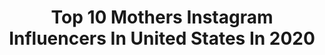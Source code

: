 ---
title: Top 10 Mothers Instagram Influencers In United States In 2020
description: >-
  Find top mothers Instagram influencers in United States in 2020. Most popular hashtags: #ad #photoshoot #lifestyle.
platform: Instagram
hits: 14256
text_top: Identify the top-rated Instagram profiles on inBeat.
text_bottom: Our search engine holds 14256 Instagram influencers like this in United States for you to pitch.
profiles:
  - username: "conzi_e"
    fullname: >-
      sugar
    bio: >-
      ❤Lover of God💯💯💯 👠Unrepentant fashionista👗💍👜🛍 👑Queen Mother of 4 E’s 👨‍👧‍👧 🎂I rep 13/10 💃🏿💃🏿💃🏿💃🏿 ⛪My God is too faithful💪
    location: "United States"
    followers: 5217
    engagement: 1874
    commentsToLikes: 0.093822
    id: ck5bz6ofzqjyt0i11uw6ijmsa
    verified: false
    hashtags: "#birthdayloading, #beautifulsunday, #birthday, #countdown"
  - username: "keisi.miziou"
    fullname: >-
      Κέισι Μίζιου
    bio: >-
      ‼️Mother agency: @in.the.fab ‼️For Booking Inquires: booking@inthefab.com miziou.keisi@gmail.com
    location: "United States"
    followers: 202432
    engagement: 1859
    commentsToLikes: 0.050850
    id: ck5hgovqw3ybg0i11wvwombv9
    verified: false
    hashtags: "#newin, #mediterraneancosmos, #musthave, #tezenis"
  - username: "andybenavidesm"
    fullname: >-
      Andy Benavides
    bio: >-
      MotherOfGirls Alía🤍Aria🤍Andy Blogger/Lawyer/TVhostDiscoveryH&H Click “Email” for work inquiries Official Accts @andylealbenavides @arialealbenavides
    location: "United States"
    followers: 990371
    engagement: 1119
    commentsToLikes: 0.691854
    id: ck0u23mcmyugz0i19aotwd7le
    verified: true
    hashtags: "#seamosnin, #kitchen, #4square, #oldnavystyle"
  - username: "krystenpotega"
    fullname: >-
      Krysten Potega
    bio: >-
      📍W I S C O N S I N Fisher | Hunter | Outdoorswoman🌿 Celebrating the adventure & beauty of Mother Nature Engaged 💍 💌-Krystenpotega@aol.com
    location: "United States"
    followers: 27652
    engagement: 681
    commentsToLikes: 0.082225
    id: ck13bpfedwj7e0i19ys8n0xa4
    verified: false
    hashtags: "#iamsportsman, #icefishingsuit, #bass, #winter"
  - username: "katyturnbc"
    fullname: >-
      MSNBC Live with Katy Tur
    bio: >-
      Official Insta for Live w Katy Tur, 2pm ET/11am PT. Author, NYT best-seller Unbelievable. Wife of @tonydokoupil. Mother to Teddy. Lover of Phish.
    location: "United States"
    followers: 47893
    engagement: 678
    commentsToLikes: 0.048018
    id: ck0w21tc2m86g0i19phhw5z5c
    verified: true
    hashtags: "#georgefloyd, #basic, #vote"
  - username: "lindsaynhartley"
    fullname: >-
      Lindsay Korman-Hartley
    bio: >-
      Mother❤️; sometimes I act, write, and now direct🙏🏻 https://m.imdb.com/name/nm0005102/?ref_=nv_sr_srsg_0
    location: "United States"
    followers: 53425
    engagement: 601
    commentsToLikes: 0.060797
    id: ck600un2eeawu0i14bva7s63e
    verified: true
    hashtags: "#fashion, #model, #womensupportingwomen, #besties"
  - username: "jayjacinto_"
    fullname: >-
      𝕵 𝖆 𝖓 𝖊 𝖙 𝖙 𝖊🌵 𝕾𝖆𝖓 𝕯𝖎𝖊𝖌𝖔
    bio: >-
      Latina // Wife // Madre Chingona // MUA Motherhood + Beauty + Lifestyle Boss Babe helping women change their lives, hair & skin Email for Collabs 💌
    location: "United States"
    followers: 7392
    engagement: 1124
    commentsToLikes: 0.118360
    id: ckaozee0ali8x0i78qooytg85
    verified: false
    hashtags: "#giftedbyboxy, #ad, #boxycharm, #boxyharvest"
  - username: "alexischanyl"
    fullname: >-
      alexischanyl
    bio: >-
      Disciple. Writer. Mother. Visionary. Hope Dealer. |Be the light| ‘For Mercy’ out now. Get it from Barnes and Noble, Amazon or from the link below 🤍🕊
    location: "United States"
    followers: 8413
    engagement: 1568
    commentsToLikes: 0.061024
    id: ckapb8q8pyzzm0i78chojof48
    verified: false
    hashtags: ""
  - username: "kyraamoore_"
    fullname: >-
      Kyra Moore - Lifestyle Blogger
    bio: >-
      📍Michigan Faith | Motherhood | Lifestyle ✨ Founder of @tlklifestyle & @positively_pure 📧 thelifeofkyblog@gmail.com Subscribe to my YouTube channel👇🏽
    location: "United States"
    followers: 9244
    engagement: 2304
    commentsToLikes: 0.050180
    id: ckf5obusk1onw0j23m49urs8a
    verified: false
    hashtags: ""
  - username: "kimdgc_"
    fullname: >-
      Kimberly Gonzalez✨
    bio: >-
      Mother Agency: @dismanagement
    location: "United States"
    followers: 5770
    engagement: 1224
    commentsToLikes: 0.087461
    id: ck8szzmsgqcbb0j78s3kgco0z
    verified: false
    hashtags: "#editorial, #dis, #editorialshoot, #shoot"
---